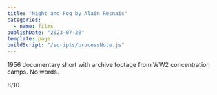 ```yaml
---
title: "Night and Fog by Alain Resnais"
categories:
  - name: films
publishDate: "2023-07-20"
template: page
buildScript: "/scripts/processNote.js"
---
```


1956 documentary short with archive footage from WW2 concentration camps. No words.

8/10
